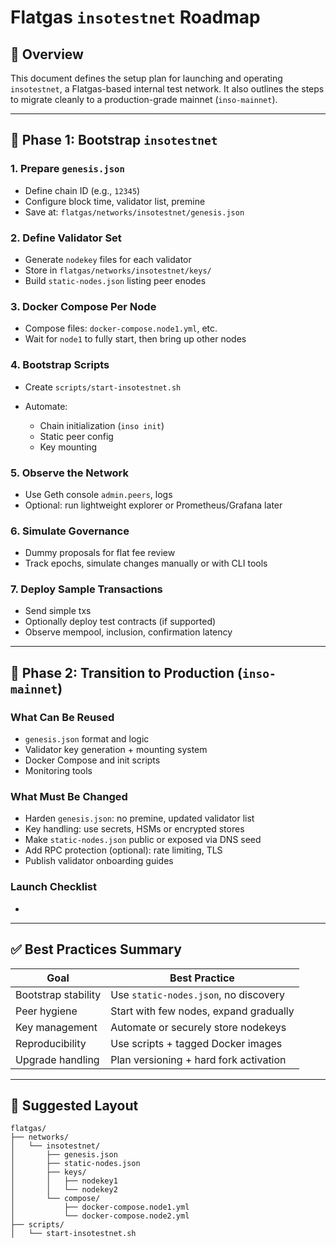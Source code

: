 # Flatgas `insotestnet` Roadmap

## 🔮 Overview

This document defines the setup plan for launching and operating `insotestnet`, a Flatgas-based internal test network. It also outlines the steps to migrate cleanly to a production-grade mainnet (`inso-mainnet`).

---

## 🔢 Phase 1: Bootstrap `insotestnet`

### 1. Prepare `genesis.json`

* Define chain ID (e.g., `12345`)
* Configure block time, validator list, premine
* Save at: `flatgas/networks/insotestnet/genesis.json`

### 2. Define Validator Set

* Generate `nodekey` files for each validator
* Store in `flatgas/networks/insotestnet/keys/`
* Build `static-nodes.json` listing peer enodes

### 3. Docker Compose Per Node

* Compose files: `docker-compose.node1.yml`, etc.
* Wait for `node1` to fully start, then bring up other nodes

### 4. Bootstrap Scripts

* Create `scripts/start-insotestnet.sh`
* Automate:

    * Chain initialization (`inso init`)
    * Static peer config
    * Key mounting

### 5. Observe the Network

* Use Geth console `admin.peers`, logs
* Optional: run lightweight explorer or Prometheus/Grafana later

### 6. Simulate Governance

* Dummy proposals for flat fee review
* Track epochs, simulate changes manually or with CLI tools

### 7. Deploy Sample Transactions

* Send simple txs
* Optionally deploy test contracts (if supported)
* Observe mempool, inclusion, confirmation latency

---

## 🚀 Phase 2: Transition to Production (`inso-mainnet`)

### What Can Be Reused

* `genesis.json` format and logic
* Validator key generation + mounting system
* Docker Compose and init scripts
* Monitoring tools

### What Must Be Changed

* Harden `genesis.json`: no premine, updated validator list
* Key handling: use secrets, HSMs or encrypted stores
* Make `static-nodes.json` public or exposed via DNS seed
* Add RPC protection (optional): rate limiting, TLS
* Publish validator onboarding guides

### Launch Checklist

*

---

## ✅ Best Practices Summary

| Goal                | Best Practice                          |
| ------------------- | -------------------------------------- |
| Bootstrap stability | Use `static-nodes.json`, no discovery  |
| Peer hygiene        | Start with few nodes, expand gradually |
| Key management      | Automate or securely store nodekeys    |
| Reproducibility     | Use scripts + tagged Docker images     |
| Upgrade handling    | Plan versioning + hard fork activation |

---

## 📂 Suggested Layout

```
flatgas/
├── networks/
│   └── insotestnet/
│       ├── genesis.json
│       ├── static-nodes.json
│       ├── keys/
│       │   ├── nodekey1
│       │   └── nodekey2
│       └── compose/
│           ├── docker-compose.node1.yml
│           └── docker-compose.node2.yml
├── scripts/
│   └── start-insotestnet.sh
```
